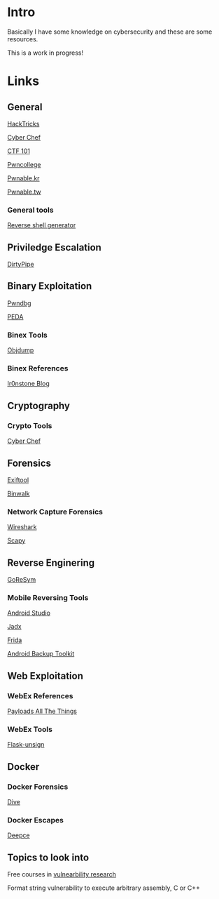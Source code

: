 # Intro

Basically I have some knowledge on cybersecurity and these are some resources.

This is a work in progress!

# Links

## General

[HackTricks](https://book.hacktricks.xyz/welcome/readme)

[Cyber Chef](https://gchq.github.io/CyberChef/)

[CTF 101](https://ctf101.org/)

[Pwncollege](https://pwn.college/)

[Pwnable.kr](https://pwnable.kr/)

[Pwnable.tw](https://pwnable.tw/)

### General tools

[Reverse shell generator](https://www.revshells.com/)


## Priviledge Escalation

[DirtyPipe](https://github.com/AlexisAhmed/CVE-2022-0847-DirtyPipe-Exploits)

## Binary Exploitation

[Pwndbg](https://github.com/pwndbg/pwndbg)
 
[PEDA](https://github.com/longld/peda)

### Binex Tools

[Objdump](https://man7.org/linux/man-pages/man1/objdump.1.html)

### Binex References

[Ir0nstone Blog](https://ir0nstone.gitbook.io/notes/)

## Cryptography

### Crypto Tools

[Cyber Chef](https://gchq.github.io/CyberChef/)

## Forensics

[Exiftool](https://github.com/exiftool/exiftool)

[Binwalk](https://github.com/ReFirmLabs/binwalk)

### Network Capture Forensics

[Wireshark](https://www.wireshark.org/)

[Scapy](https://scapy.readthedocs.io/en/latest/introduction.html)

## Reverse Enginering

[GoReSym](https://github.com/mandiant/GoReSym)

### Mobile Reversing Tools

[Android Studio](https://developer.android.com/studio)

[Jadx](https://github.com/skylot/jadx)

[Frida](https://frida.re/docs/android/)

[Android Backup Toolkit](https://sourceforge.net/projects/android-backup-processor/)

## Web Exploitation

### WebEx References

[Payloads All The Things](https://swisskyrepo.github.io/PayloadsAllTheThings/)

### WebEx Tools

[Flask-unsign](https://book.hacktricks.xyz/network-services-pentesting/pentesting-web/flask)

## Docker

### Docker Forensics

[Dive](https://github.com/wagoodman/dive)

### Docker Escapes

[Deepce](https://github.com/stealthcopter/deepce)

## Topics to look into

Free courses in [vulnearbility research](https://p.ost2.fyi/courses)

Format string vulnerability to execute arbitrary assembly, C or C++
